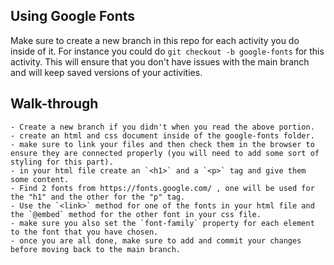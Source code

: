 ## Using Google Fonts

Make sure to create a new branch in this repo for each activity you do inside of it. For instance you could do `git checkout -b google-fonts` for this activity. This will ensure that you don't have issues with the main branch and will keep saved versions of your activities.

## Walk-through

    - Create a new branch if you didn't when you read the above portion.
    - create an html and css document inside of the google-fonts folder.
    - make sure to link your files and then check them in the browser to ensure they are connected properly (you will need to add some sort of styling for this part).
    - in your html file create an `<h1>` and a `<p>` tag and give them some content.
    - Find 2 fonts from https://fonts.google.com/ , one will be used for the "h1" and the other for the "p" tag.
    - Use the `<link>` method for one of the fonts in your html file and the `@embed` method for the other font in your css file.
    - make sure you also set the `font-family` property for each element to the font that you have chosen.
    - once you are all done, make sure to add and commit your changes before moving back to the main branch.